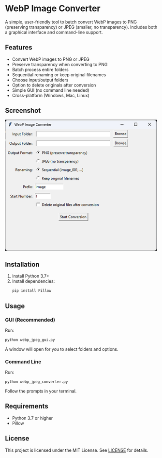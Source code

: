 # WebP Image Converter

A simple, user-friendly tool to batch convert WebP images to PNG (preserving transparency) or JPEG (smaller, no transparency). Includes both a graphical interface and command-line support.

## Features
- Convert WebP images to PNG or JPEG
- Preserve transparency when converting to PNG
- Batch process entire folders
- Sequential renaming or keep original filenames
- Choose input/output folders
- Option to delete originals after conversion
- Simple GUI (no command line needed)
- Cross-platform (Windows, Mac, Linux)

## Screenshot
![GUI Screenshot](screenshot.jpg)

## Installation
1. Install Python 3.7+
2. Install dependencies:
   ```sh
   pip install Pillow
   ```

## Usage

### GUI (Recommended)
Run:
```sh
python webp_jpeg_gui.py
```
A window will open for you to select folders and options.

### Command Line
Run:
```sh
python webp_jpeg_converter.py
```
Follow the prompts in your terminal.

## Requirements
- Python 3.7 or higher
- Pillow

## License
This project is licensed under the MIT License. See [LICENSE](LICENSE) for details. 